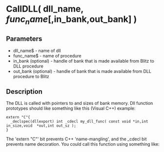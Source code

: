 # CallDLL( dll_name$, func_name$[,in_bank,out_bank] )

## Parameters

- dll_name$ - name of dll
- func_name$ - name of procedure
- in_bank (optional) - handle of bank that is made available from Blitz to DLL procedure
- out_bank (optional) - handle of bank that is made available from DLL procedure  to Blitz

## Description

The DLL is called with pointers to and sizes of bank memory. Dll function prototypes  should like something like this (Visual C++) example:
```
extern "C"{
  _declspec(dllexport) int _cdecl my_dll_func( const void *in,int in_size,void  *out,int out_sz );}```The 'extern "C"' bit prevents C++ 'name-mangling', and the \_cdecl bit prevents name decoration. You could call this function using something like:
